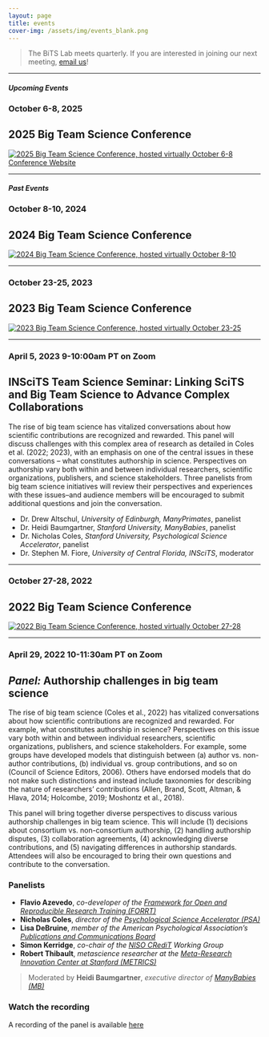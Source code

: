 ```yaml
---
layout: page
title: events
cover-img: /assets/img/events_blank.png
---
```


> The BiTS Lab meets quarterly. If you are interested in joining our next meeting, [email us](mailto:partnership@manybabies.org)!

***

#### *Upcoming Events*

### October 6-8, 2025 
## 2025 Big Team Science Conference

<a href="https://bigteamscienceconference.github.io" target="_blank"><img src="https://bigteamscienceconference.github.io/assets/img/BTSCon2025_logo.png" alt="2025 Big Team Science Conference, hosted virtually October 6-8"></a>
[Conference Website](https://bigteamscienceconference.github.io) 


***

#### *Past Events*

### October 8-10, 2024 
## 2024 Big Team Science Conference

<a href="https://bigteamscienceconference.github.io/2024btscon/" target="_blank"><img src="https://bigteamscienceconference.github.io/assets/img/BTSCon2024_logo.png" alt="2024 Big Team Science Conference, hosted virtually October 8-10"></a>

***

### October 23-25, 2023 
## 2023 Big Team Science Conference

<a href="https://bigteamscienceconference.github.io/2023btscon/" target="_blank"><img src="https://bigteamscienceconference.github.io/assets/img/BTSCon2023_logo.png" alt="2023 Big Team Science Conference, hosted virtually October 23-25"></a>

 ***

### April 5, 2023 9-10:00am PT on Zoom
## INSciTS Team Science Seminar: Linking SciTS and Big Team Science to Advance Complex Collaborations

The rise of big team science has vitalized conversations about how scientific contributions are recognized and rewarded. This panel will discuss challenges with this complex area of research as detailed in Coles et al. (2022; 2023), with an emphasis on one of the central issues in these conversations – what constitutes authorship in science. Perspectives on authorship vary both within and between individual researchers, scientific organizations, publishers, and science stakeholders. Three panelists from big team science initiatives will review their perspectives and experiences with these issues–and audience members will be encouraged to submit additional questions and join the conversation.

* Dr. Drew Altschul, *University of Edinburgh, ManyPrimates*, panelist
* Dr. Heidi Baumgartner, *Stanford University, ManyBabies*, panelist
* Dr. Nicholas Coles, *Stanford University, Psychological Science Accelerator*, panelist
* Dr. Stephen M. Fiore, *University of Central Florida, INSciTS*, moderator

***
### October 27-28, 2022 
## 2022 Big Team Science Conference

<a href="https://bigteamscienceconference.github.io/2022btscon/" target="_blank"><img src="https://bigteamscienceconference.github.io/assets/img/BTSCon2022_logo.png" alt="2022 Big Team Science Conference, hosted virtually October 27-28"></a>

***
### April 29, 2022 10-11:30am PT on Zoom
## *Panel:* Authorship challenges in big team science

The rise of big team science (Coles et al., 2022) has vitalized conversations about how scientific contributions are recognized and rewarded. For example, what constitutes authorship in science? Perspectives on this issue vary both within and between individual researchers, scientific organizations, publishers, and science stakeholders. For example, some groups have developed models that distinguish between (a) author vs. non-author contributions, (b) individual vs. group contributions, and so on (Council of Science Editors, 2006). Others have endorsed models that do not make such distinctions and instead include taxonomies for describing the nature of researchers’ contributions (Allen, Brand, Scott, Altman, & Hlava, 2014; Holcombe, 2019; Moshontz et al., 2018).

This panel will bring together diverse perspectives to discuss various authorship challenges in big team science. This will include (1) decisions about consortium vs. non-consortium authorship, (2) handling authorship disputes, (3) collaboration agreements, (4) acknowledging diverse contributions, and (5) navigating differences in authorship standards. Attendees will also be encouraged to bring their own questions and contribute to the conversation.

### Panelists 
* **Flavio Azevedo**, *co-developer of the [Framework for Open and Reproducible Research Training (FORRT)](https://forrt.org)*
* **Nicholas Coles**, *director of the [Psychological Science Accelerator (PSA)](https://psysciacc.org/)*
* **Lisa DeBruine**, *member of the American Psychological Association’s [Publications and Communications Board](https://www.apa.org/about/governance/bdcmte/publication)*
* **Simon Kerridge**, *co-chair of the [NISO CRediT](http://credit.niso.org) Working Group*
* **Robert Thibault**, *metascience researcher at the [Meta-Research Innovation Center at Stanford (METRICS)](https://metrics.stanford.edu/)*

>Moderated by **Heidi Baumgartner**, *executive director of [ManyBabies (MB)](https://manybabies.github.io/)*

### Watch the recording

A recording of the panel is available [here](https://stanford.zoom.us/rec/play/2uaC97qwwMzeK57ghAVdQHKC-fgXEFifoEbcTOGGiOMzcqc-prfPs7XgeUcL57DAKTeUFncBBDTvfOq7._xHP9rhrYWenlbI6?continueMode=true)

